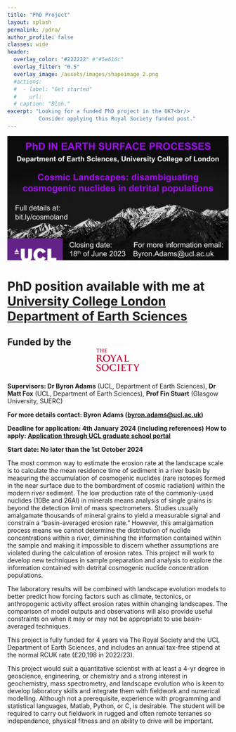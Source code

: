 ```yaml
---
title: "PhD Project"
layout: splash
permalink: /pdra/
author_profile: false
classes: wide
header:
  overlay_color: "#222222" #"#5e616c"
  overlay_filter: "0.5"
  overlay_image: /assets/images/shapeimage_2.png
  #actions:
  #  - label: "Get started"
  #    url: 
  # caption: "Blah."
excerpt: "Looking for a funded PhD project in the UK?<br/>
          Consider applying this Royal Society funded post."
---
```

![phd](/assets/images/phd_twitter_ad.png)

# PhD position available with me at [University College London Department of Earth Sciences](https://www.ucl.ac.uk/earth-sciences/ucl-earth-sciences)
## Funded by the  <a href=”[https://www.google.com](https://royalsociety.org/)“><center><img src="/assets/images/RS_logo.jpg" alt="logo" width="100"/></center></a>

**Supervisors: Dr Byron Adams** (UCL, Department of Earth Sciences), **Dr Matt Fox** (UCL, Department of Earth Sciences), **Prof Fin Stuart** (Glasgow University, SUERC)

**For more details contact: Byron Adams (byron.adams@ucl.ac.uk)**

**Deadline for application: 4th January 2024 (including references)**
**How to apply: [Application through UCL graduate school portal](https://evision.ucl.ac.uk/urd/sits.urd/run/siw_ipp_lgn.login?process=siw_ipp_app&code1=RRDEARSING01&code2=0035)**

**Start date: No later than the 1st October 2024**

The most common way to estimate the erosion rate at the landscape scale is to calculate the mean residence time of sediment in a river basin by measuring the accumulation of cosmogenic nuclides (rare isotopes formed in the near surface due to the bombardment of cosmic radiation) within the modern river sediment.  The low production rate of the commonly-used nuclides (10Be and 26Al) in minerals means analysis of single grains is beyond the detection limit of mass spectrometers. Studies usually amalgamate thousands of mineral grains to yield a measurable signal and constrain a “basin-averaged erosion rate.” However, this amalgamation process means we cannot determine the distribution of nuclide concentrations within a river, diminishing the information contained within the sample and making it impossible to discern whether assumptions are violated during the calculation of erosion rates. This project will work to develop new techniques in sample preparation and analysis to explore the information contained with detrital cosmogenic nuclide concentration populations.

The laboratory results will be combined with landscape evolution models to better predict how forcing factors such as climate, tectonics, or anthropogenic activity affect erosion rates within changing landscapes. The comparison of model outputs and observations will also provide useful constraints on when it may or may not be appropriate to use basin-averaged techniques.

This project is fully funded for 4 years via The Royal Society and the UCL Department of Earth Sciences, and includes an annual tax-free stipend at the normal RCUK rate (£20,198 in 2022/23).


This project would suit a quantitative scientist with at least a 4-yr degree in geoscience, engineering, or chemistry and a strong interest in geochemistry, mass spectrometry, and landscape evolution who is keen to develop laboratory skills and integrate them with fieldwork and numerical modelling. Although not a prerequisite, experience with programming and statistical languages, Matlab, Python, or C, is desirable. The student will be required to carry out fieldwork in rugged and often remote terranes so independence, physical fitness and an ability to drive will be important.
